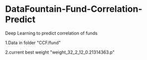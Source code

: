# DataFountain-Fund-Correlation-Predict
Deep Learning to predict correlation of  funds

1.Data in folder "CCF/fund"

2.current best weight "weight_32_2_12_0.21314363.p"